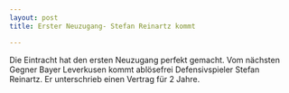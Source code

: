 ```yaml
---
layout: post
title: Erster Neuzugang- Stefan Reinartz kommt

---
```


Die Eintracht hat den ersten Neuzugang perfekt gemacht. Vom nächsten Gegner Bayer Leverkusen kommt ablösefrei Defensivspieler Stefan Reinartz. Er unterschrieb einen Vertrag für 2 Jahre.


